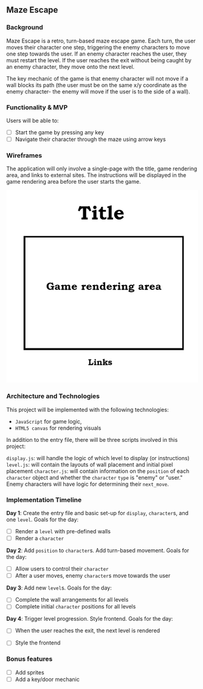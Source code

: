 ## Maze Escape

### Background

Maze Escape is a retro, turn-based maze escape game. Each turn, the user moves their character one step, triggering the enemy characters to move one step towards the user. If an enemy character reaches the user, they must restart the level. If the user reaches the exit without being caught by an enemy character, they move onto the next level. 

The key mechanic of the game is that enemy character will not move if a wall blocks its path (the user must be on the same x/y coordinate as the enemy character- the enemy will move if the user is to the side of a wall).

### Functionality & MVP  

Users will be able to:

- [ ] Start the game by pressing any key
- [ ] Navigate their character through the maze using arrow keys

### Wireframes

The application will only involve a single-page with the title, game rendering area, and links to external sites. The instructions will be displayed in the game rendering area before the user starts the game.

![wireframes](https://github.com/gkopplin/maze-escape/blob/master/assets/maze-escape-wireframe.jpg)


### Architecture and Technologies

This project will be implemented with the following technologies:

- `JavaScript` for game logic,
- `HTML5 canvas` for rendering visuals

In addition to the entry file, there will be three scripts involved in this project:

`display.js`: will handle the logic of which level to display (or instructions)
`level.js`: will contain the layouts of wall placement and initial pixel placement
`character.js`: will contain information on the `position` of each `character` object and whether the `character` `type` is "enemy" or "user." Enemy characters will have logic for determining their `next_move`.

### Implementation Timeline

**Day 1**: Create the entry file and basic set-up for `display`, `character`s, and one `level`. Goals for the day:

- [ ] Render a `level` with pre-defined walls
- [ ] Render a `character`

**Day 2**: Add `position` to `character`s. Add turn-based movement. Goals for the day:

- [ ] Allow users to control their `character`
- [ ] After a user moves, enemy `character`s move towards the user

**Day 3**: Add new `level`s. Goals for the day:

- [ ] Complete the wall arrangements for all levels
- [ ] Complete initial `character` positions for all levels

**Day 4**: Trigger level progression. Style frontend. Goals for the day:

- [ ] When the user reaches the exit, the next level is rendered
- [ ] Style the frontend


### Bonus features

- [ ] Add sprites
- [ ] Add a key/door mechanic
